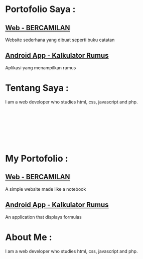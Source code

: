 # Portofolio Saya :

## [Web - BERCAMILAN](https://www.bercamilan.com/)

Website sederhana yang dibuat seperti buku catatan

## [Android App - Kalkulator Rumus](https://play.google.com/store/apps/details?id=com.bercamilan.kalkulator)

Aplikasi yang menampilkan rumus

# Tentang Saya :

I am a web developer who studies html, css, javascript and php.

<br><br>
<br><br>
<br><br>

# My Portofolio :

## [Web - BERCAMILAN](https://www.bercamilan.com/)

A simple website made like a notebook

## [Android App - Kalkulator Rumus](https://play.google.com/store/apps/details?id=com.bercamilan.kalkulator)

An application that displays formulas

# About Me :

I am a web developer who studies html, css, javascript and php.
